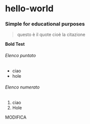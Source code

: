 # hello-world
### Simple for educational purposes
> questo è il quote cioè la citazione

**Bold Test**

###### Elenco puntato
- ciao
- hole

###### Elenco numerato
1. ciao
2. Hole

MODIFICA